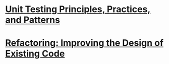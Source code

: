 # [Unit Testing Principles, Practices, and Patterns](unittestingprinciples)
# [Refactoring: Improving the Design of Existing Code](refactoring)
